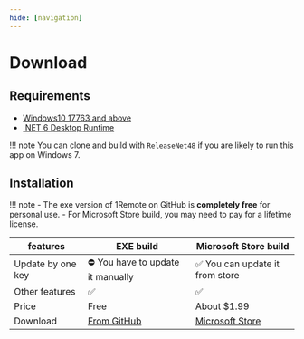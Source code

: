 ```yaml
---
hide: [navigation]
---
```


# Download

## Requirements

- [Windows10 17763 and above](https://support.lenovo.com/us/en/solutions/ht502786)
- [.NET 6 Desktop Runtime](https://dotnet.microsoft.com/en-us/download/dotnet/6.0/runtime)

!!! note
    You can clone and build with `ReleaseNet48` if you are likely to run this app on Windows 7.

## Installation


!!! note
    - The exe version of 1Remote on GitHub is **completely free** for personal use.
    - For Microsoft Store build, you may need to pay for a lifetime license.


| features          | EXE build                                                  | Microsoft Store build                                                     |
| ----------------- | ---------------------------------------------------------- | ------------------------------------------------------------------------- |
| Update by one key | ⛔   You have to update it manually                         | ✅  You can update it from store                                           |
| Other features    | ✅                                                          | ✅                                                                         |
| Price             | Free                                                       | About $1.99                                                               |
| Download          | [From GitHub](https://github.com/1Remote/1Remote/releases) | [Microsoft Store](https://www.microsoft.com/store/productId/9PNMNF92JNFP) |

<!-- - Using [Winget](https://github.com/microsoft/winget-cli): `winget install premotem`
- [Chocolatey](https://chocolatey.org/packages/premotem): `choco install premotem` -->
